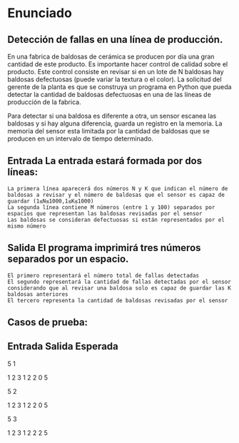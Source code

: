 # Enunciado
## Detección de fallas en una línea de producción.

En una fabrica de baldosas de cerámica se producen por día una gran cantidad de este producto. Es importante hacer control de calidad sobre el producto. Este control consiste en revisar si en un lote de N baldosas hay baldosas defectuosas (puede variar la textura o el color). La solicitud del gerente de la planta es que se construya un programa en Python que pueda detectar la cantidad de baldosas defectuosas en una de las líneas de producción de la fabrica.

Para detectar si una baldosa es diferente a otra, un sensor escanea las baldosas y si hay alguna diferencia, guarda un registro en la memoria. La memoria del sensor esta limitada por la cantidad de baldosas que se producen en un intervalo de tiempo determinado.

## Entrada	La entrada estará formada por dos líneas:

    La primera línea aparecerá dos números N y K que indican el número de baldosas a revisar y el número de baldosas que el sensor es capaz de guardar (1≤N≤1000,1≤K≤1000)
    La segunda línea contiene M números (entre 1 y 100) separados por espacios que representan las baldosas revisadas por el sensor
    Las baldosas se consideran defectuosas si están representados por el mismo número

## Salida 	El programa imprimirá tres números separados por un espacio.

    El primero representará el número total de fallas detectadas
    El segundo representará la cantidad de fallas detectadas por el sensor considerando que al revisar una baldosa solo es capaz de guardar las K baldosas anteriores
    El tercero representa la cantidad de baldosas revisadas por el sensor



## Casos de prueba:

## Entrada	Salida Esperada
5 1

1 2 3 1 2	2 0 5

5 2

1 2 3 1 2	2 0 5

5 3

1 2 3 1 2	2 2 5
